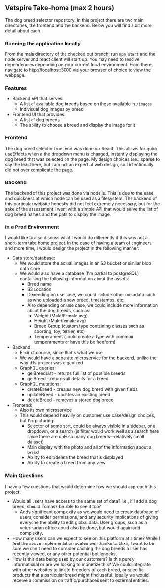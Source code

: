 ## Vetspire Take-home (max 2 hours)

The dog breed selector repository. In this project there are two main directories, the frontend and the backend. Below you will find a bit more detail about each. 

### Running the application locally
From the main directory of the checked out branch, run `npm start` and the node server and react client will start up. You may need to resolve dependencies depending on your current local environment. From there, navigate to http://localhost:3000 via your browser of choice to view the webpage. 

### Features
- Backend API that serves:
    - A list of available dog breeds based on those available in `/images`
    - Individual dog images by breed
- Frontend UI that provides:
    - A list of dog breeds
    - The ability to choose a breed and display the image for it

### Frontend
The dog breed selector front end was done via React. This allows for quick useEffects when a the dropdown menu is changed, instantly displaying the dog breed that was selected on the page. My design choices are...sparse to say the least here, but I am not an expert at web design, so I intentionally did not over complicate the page. 

### Backend
The backend of this project was done via node.js. This is due to the ease and quickness at which node can be used as a filesystem. The backend of this particular website honestly did not feel extremely necessary, but for the sake of the assessment I went with a simple API that would serve the list of dog breed names and the path to display the image. 

### In a Prod Environment
I would like to also discuss what I would do differently if this was not a short-term take home project. In the case of having a team of engineers and more time, I would design the project in the following manner:
- Data store/database:
    - We would store the actual images in an S3 bucket or similar blob data store
    - We would also have a database (I'm partial to postgreSQL) containing the following information about the assets:
        - Breed name
        - S3 Location
        - Depending on use case, we could include other metadata such as who uploaded a new breed, timestamps, etc.
        - Also depending on use case, we could include more information about the dog breeds, such as:
            - Weight (Male/Female avg)
            - Height (Male/female avg)
            - Breed Group (custom type containing classes such as sporting, toy, terrier, etc)
            - Temperament (could create a type with common temperaments or have this be freeform)
- Backend:
    - Elixir of course, since that's what we use
    - We would have a separate microservice for the backend, unlike the way this project was organized
    - GraphQL queries:
        - getBreedList - returns full list of possible breeds
        - getBreed - returns all details for a breed
    - GraphQL mutations:
        - createBreed - creates new dog breed with given fields
        - updateBreed - updates an existing breed
        - deleteBreed - removes a stored dog breed
- Frontend:
    - Also its own microservice
    - This would depend heaviily on customer use case/design choices, but I'm picturing:
        - Selector of some sort, could be always visible in a sidebar, or a dropdown, or a search (js filter would work well as a search here since there are only so many dog breeds--relatively small dataset)
        - Main display with the photo and all of the information about a breed
        - Ability to edit/delete the breed that is displayed
        - Ability to create a breed from any view

### Main Questions
I have a few questions that would determine how we should approach this project.
- Would all users have access to the same set of data? i.e., if I add a dog breed, should Tomasz be able to see it too?
    - Adds significant complexity as we would need to create database of users, consider permissions, and any security implications of giving everyone the ability to edit global data. User groups, such as a veterinarian office could also be done, but would again add complexity. 
- How many users can we expect to see on this platform at a time? While I feel the above implementation scales well thanks to Elixir, I want to be sure we don't need to consider caching the dog breeds a user has recently viewed, or any other potential bottlenecks.
- How is this data being used by our customers? Is this purely informational or are we looking to monetize this? We could integrate with other websites to link to breeders of each breed, or specific products that a particular breed might find useful. Ideally we would receive a commission on traffic/purchases sent to external entities. 
